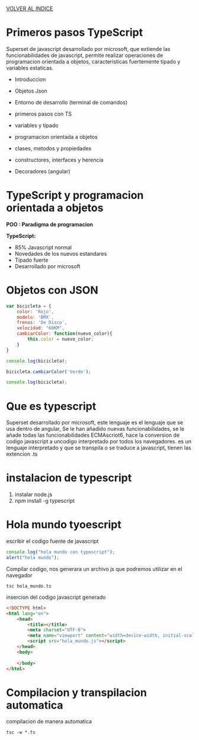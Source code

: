 [VOLVER AL INDICE](../../README.md)

# Primeros pasos TypeScript

Superset de javascript desarrollado por microsoft, que extiende las funcionabilidades de javascript, permite realizar operaciones de programacion orientada a objetos, caracteristicas fuertemente tipado y variables estaticas.

- Introduccion
- Objetos Json
- Entorno de desarrollo (terminal de comandos)
- primeros pasos con TS

- variables y tipado
- programacion orientada a objetos
- clases, metodos y propiedades
- constructores, interfaces y herencia
- Decoradores (angular)

# TypeScript y programacion orientada a objetos

**POO : Paradigma de programacion**

**TypeScript:**

- 85% Javascript normal
- Novedades de los nuevos estandares
- Tipado fuerte
- Desarrollado por microsoft

# Objetos con JSON

```javascript
var bicicleta = {
    color: 'Rojo',
    modelo: 'BMX',
    frenos: 'De Disco',
    velocidad: "60KM",
    cambiarColor: function(nuevo_color){
        this.color = nuevo_color;
    }
}

console.log(bicicleta);

bicicleta.cambiarColor('Verde');

console.log(bicicleta);

```

# Que es typescript

Superset desarrollado por microsoft, este lenguaje es el lenguaje que se usa dentro de angular, Se le han añadido nuevas funcionabilidades, se le añade todas las funcionabilidades ECMAscriot6, hace la conversion de codigo javascript a uncodigo interpretado por todos los navegadores. es un lenguaje interpretado y que se transpila o se traduce a javascript, tienen las extencion .ts

# instalacion de typescript

1. instalar node.js
2. npm install -g typescript

# Hola mundo tyoescript

escribir el codigo fuente de javascript

```typescript
console.log("hola mundo con typescript");
alert("hola mundo");
```

Compilar codigo, nos generara un archivo js que podremos utilizar en el navegador

```
tsc hola_mundo.ts
```

insercion del codigo javascript generado

```html
<!DOCTYPE html>
<html lang="en">
    <head>
        <title></title>
        <meta charset="UTF-8">
        <meta name="viewport" content="width=device-width, initial-scale=1">
        <script src="hola_mundo.js"></script>
    </head>
    <body>
    
    </body>
</html>
```

# Compilacion y transpilacion automatica

compilacion de manera automatica

```
tsc -w *.ts
```

